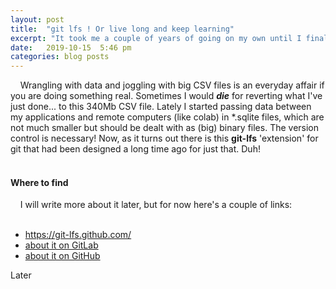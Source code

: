 ```yaml
---
layout: post
title:  "git lfs ! Or live long and keep learning"
excerpt: "It took me a couple of years of going on my own until I finally bumped into this git-lfs thingy!"
date:   2019-10-15  5:46 pm
categories: blog posts
---
```


&nbsp;&nbsp;&nbsp;&nbsp;Wrangling with data and joggling with big CSV 
files is an everyday affair if you are doing something real. Sometimes 
I would _**die**_ for reverting what I've just done... to this 340Mb CSV 
file. Lately I started passing data between my applications and remote 
computers (like colab) in *.sqlite files, which are not much smaller but 
should be dealt with as (big) binary files. The version control is necessary!
Now, as it turns out there is this **git-lfs** 'extension' for git that 
had been designed a long time ago for just that. Duh!<br><br>
#### Where to find
&nbsp;&nbsp;&nbsp;&nbsp;I will write more about it later, but for now 
here's a couple of links:<br><br>
- https://git-lfs.github.com/
- [about it on GitLab](https://docs.gitlab.com/ee/administration/lfs/manage_large_binaries_with_git_lfs.html)
- [about it on GitHub](https://help.github.com/en/github/managing-large-files/about-storage-and-bandwidth-usage)<br>

Later 
 

